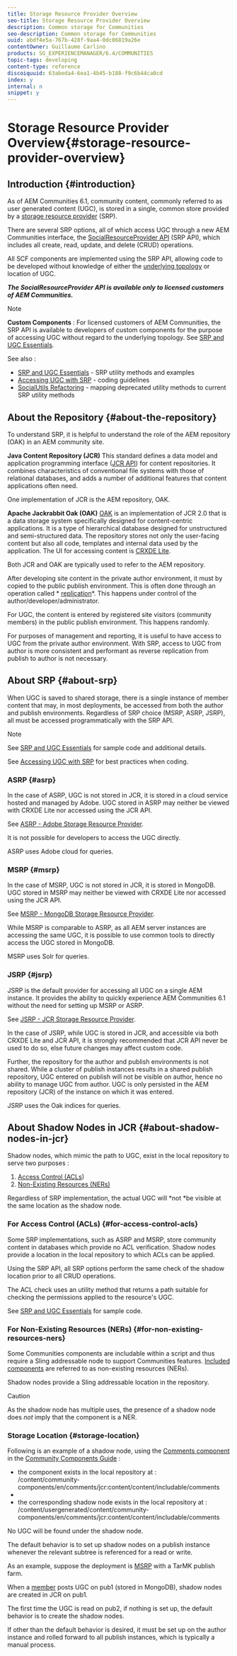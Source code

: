 ```yaml
---
title: Storage Resource Provider Overview
seo-title: Storage Resource Provider Overview
description: Common storage for Communities
seo-description: Common storage for Communities
uuid: abdf4e5a-767b-428f-9aa4-0dc06819a26e
contentOwner: Guillaume Carlino
products: SG_EXPERIENCEMANAGER/6.4/COMMUNITIES
topic-tags: developing
content-type: reference
discoiquuid: 63abeda4-6ea1-4b45-b188-f9c6b44ca0cd
index: y
internal: n
snippet: y
---
```


# Storage Resource Provider Overview{#storage-resource-provider-overview}

## Introduction {#introduction}

As of AEM Communities 6.1, community content, commonly referred to as user generated content (UGC), is stored in a single, common store provided by a [storage resource provider](../../communities/using/working-with-srp.md) (SRP).

There are several SRP options, all of which access UGC through a new AEM Communities interface, the [SocialResourceProvider API](../../communities/using/srp-and-ugc.md) (SRP API), which includes all create, read, update, and delete (CRUD) operations.

All SCF components are implemented using the SRP API, allowing code to be developed without knowledge of either the [underlying topology](../../communities/using/topologies.md) or location of UGC.

***The SocialResourceProvider API is available only to licensed customers of AEM Communities.***

>[!NOTE]
>
>**Custom Components** : For licensed customers of AEM Communities, the SRP API is available to developers of custom components for the purpose of accessing UGC without regard to the underlying topology. See [SRP and UGC Essentials](../../communities/using/srp-and-ugc.md).

See also :

* [SRP and UGC Essentials](../../communities/using/srp-and-ugc.md) - SRP utility methods and examples
* [Accessing UGC with SRP](../../communities/using/accessing-ugc-with-srp.md) - coding guidelines
* [SocialUtils Refactoring](../../communities/using/socialutils.md) - mapping deprecated utility methods to current SRP utility methods

## About the Repository {#about-the-repository}

To understand SRP, it is helpful to understand the role of the AEM repository (OAK) in an AEM community site.

**Java Content Repository (JCR)** 
This standard defines a data model and application programming interface ([JCR API](http://jackrabbit.apache.org/jcr/jcr-api.html)) for content repositories. It combines characteristics of conventional file systems with those of relational databases, and adds a number of additional features that content applications often need.

One implementation of JCR is the AEM repository, OAK.

**Apache Jackrabbit Oak (OAK)** 
[OAK](../../sites/deploying/using/platform.md) is an implementation of JCR 2.0 that is a data storage system specifically designed for content-centric applications. It is a type of hierarchical database designed for unstructured and semi-structured data. The repository stores not only the user-facing content but also all code, templates and internal data used by the application. The UI for accessing content is [CRXDE Lite](../../sites/developing/using/developing-with-crxde-lite.md).

Both JCR and OAK are typically used to refer to the AEM repository.

After developing site content in the private author environment, it must by copied to the public publish environment. This is often done through an operation called * [replication](../../communities/using/deploy-communities.md#replication-agents-on-author)*. This happens under control of the author/developer/administrator.

For UGC, the content is entered by registered site visitors (community members) in the public publish environment. This happens randomly.

For purposes of management and reporting, it is useful to have access to UGC from the private author environment. With SRP, access to UGC from author is more consistent and performant as reverse replication from publish to author is not necessary.

## About SRP {#about-srp}

When UGC is saved to shared storage, there is a single instance of member content that may, in most deployments, be accessed from both the author and publish environments. Regardless of SRP choice (MSRP, ASRP, JSRP), all must be accessed programmatically with the SRP API.

>[!NOTE]
>
>See [SRP and UGC Essentials](../../communities/using/srp-and-ugc.md) for sample code and additional details.
>
>See [Accessing UGC with SRP](../../communities/using/accessing-ugc-with-srp.md) for best practices when coding.

### ASRP {#asrp}

In the case of ASRP, UGC is not stored in JCR, it is stored in a cloud service hosted and managed by Adobe. UGC stored in ASRP may neither be viewed with CRXDE Lite nor accessed using the JCR API.

See [ASRP - Adobe Storage Resource Provider](../../communities/using/asrp.md).

It is not possible for developers to access the UGC directly.

ASRP uses Adobe cloud for queries.

### MSRP {#msrp}

In the case of MSRP, UGC is not stored in JCR, it is stored in MongoDB. UGC stored in MSRP may neither be viewed with CRXDE Lite nor accessed using the JCR API.

See [MSRP - MongoDB Storage Resource Provider](../../communities/using/msrp.md).

While MSRP is comparable to ASRP, as all AEM server instances are accessing the same UGC, it is possible to use common tools to directly access the UGC stored in MongoDB.

MSRP uses Solr for queries.

### JSRP {#jsrp}

JSRP is the default provider for accessing all UGC on a single AEM instance. It provides the ability to quickly experience AEM Communities 6.1 without the need for setting up MSRP or ASRP.

See [JSRP - JCR Storage Resource Provider](../../communities/using/jsrp.md).

In the case of JSRP, while UGC is stored in JCR, and accessible via both CRXDE Lite and JCR API, it is strongly recommended that JCR API never be used to do so, else future changes may affect custom code.

Further, the repository for the author and publish environments is not shared. While a cluster of publish instances results in a shared publish repository, UGC entered on publish will not be visible on author, hence no ability to manage UGC from author. UGC is only persisted in the AEM repository (JCR) of the instance on which it was entered.

JSRP uses the Oak indices for queries.

## About Shadow Nodes in JCR {#about-shadow-nodes-in-jcr}

Shadow nodes, which mimic the path to UGC, exist in the local repository to serve two purposes :

1. [Access Control (ACLs](#for-access-control-acls))
1. [Non-Existing Resources (NERs)](#for-non-existing-resources-ners)

Regardless of SRP implementation, the actual UGC will *not *be visible at the same location as the shadow node.

### For Access Control (ACLs) {#for-access-control-acls}

Some SRP implementations, such as ASRP and MSRP, store community content in databases which provide no ACL verification. Shadow nodes provide a location in the local repository to which ACLs can be applied.

Using the SRP API, all SRP options perform the same check of the shadow location prior to all CRUD operations.

The ACL check uses an utility method that returns a path suitable for checking the permissions applied to the resource's UGC.

See [SRP and UGC Essentials](../../communities/using/srp-and-ugc.md) for sample code.

### For Non-Existing Resources (NERs) {#for-non-existing-resources-ners}

Some Communities components are includable within a script and thus require a Sling addressable node to support Communities features. [Included components](../../communities/using/scf.md#add-or-include-a-communities-component) are referred to as non-existing resources (NERs).

Shadow nodes provide a Sling addressable location in the repository.

>[!CAUTION]
>
>As the shadow node has multiple uses, the presence of a shadow node does *not* imply that the component is a NER.

### Storage Location {#storage-location}

Following is an example of a shadow node, using the [Comments component](http://localhost:4502/content/community-components/en/comments.html) in the [Community Components Guide](../../communities/using/components-guide.md) :

* the component exists in the local repository at :  
  /content/community-components/en/comments/jcr:content/content/includable/comments
* 
* the corresponding shadow node exists in the local repository at :  
  /content/usergenerated/content/community-components/en/comments/jcr:content/content/includable/comments

No UGC will be found under the shadow node.

The default behavior is to set up shadow nodes on a publish instance whenever the relevant subtree is referenced for a read or write.

As an example, suppose the deployment is [MSRP](../../communities/using/msrp.md) with a TarMK publish farm.

When a [member](../../communities/using/users.md) posts UGC on pub1 (stored in MongoDB), shadow nodes are created in JCR on pub1.

The first time the UGC is read on pub2, if nothing is set up, the default behavior is to create the shadow nodes.

If other than the default behavior is desired, it must be set up on the author instance and rolled forward to all publish instances, which is typically a manual process.
